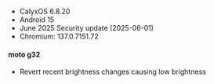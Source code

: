 * CalyxOS 6.8.20
* Android 15
* June 2025 Security update (2025-06-01)
* Chromium: 137.0.7151.72

#### moto g32
* Revert recent brightness changes causing low brightness
